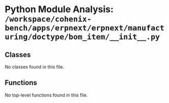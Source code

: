 # Python Module Analysis: `/workspace/cohenix-bench/apps/erpnext/erpnext/manufacturing/doctype/bom_item/__init__.py`

## Classes

No classes found in this file.


## Functions

No top-level functions found in this file.
